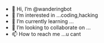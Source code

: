- 👋 Hi, I’m @wanderingbot
- 👀 I’m interested in ...coding,hacking 
- 🌱 I’m currently learning ...
- 💞️ I’m looking to collaborate on ...
- 📫 How to reach me ...u cant

<!---
wanderingbot/wanderingbot is a ✨ special ✨ repository because its `README.md` (this file) appears on your GitHub profile.
You can click the Preview link to take a look at your changes.
--->
